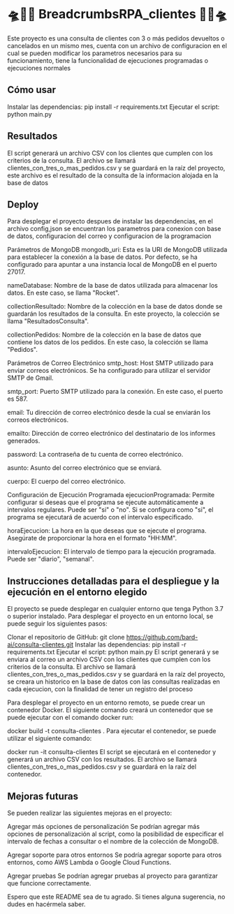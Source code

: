 # 🛸📨🚀 BreadcrumbsRPA_clientes 🚀📨🛸

Este proyecto es una consulta de clientes con 3 o más pedidos devueltos o cancelados en un mismo mes, cuenta con un archivo de configuracion en el cual se pueden modificar los parametros necesarios para su funcionamiento, tiene la funcionalidad de ejecuciones programadas o ejecuciones normales

## Cómo usar

Instalar las dependencias:
pip install -r requirements.txt
Ejecutar el script:
python main.py

## Resultados

El script generará un archivo CSV con los clientes que cumplen con los criterios de la consulta. El archivo se llamará clientes_con_tres_o_mas_pedidos.csv y se guardará en la raíz del proyecto, este archivo es el resultado de la consulta de la informacion alojada en la base de datos


## Deploy

Para desplegar el proyecto despues de instalar las dependencias, en el archivo config,json se encuentran los parametros para conexion con base de datos, configuracion del correo y configuracion de la programacion 

Parámetros de MongoDB
mongodb_uri: Esta es la URI de MongoDB utilizada para establecer la conexión a la base de datos. Por defecto, se ha configurado para apuntar a una instancia local de MongoDB en el puerto 27017.

nameDatabase: Nombre de la base de datos utilizada para almacenar los datos. En este caso, se llama "Rocket".

collectionResultado: Nombre de la colección en la base de datos donde se guardarán los resultados de la consulta. En este proyecto, la colección se llama "ResultadosConsulta".

collectionPedidos: Nombre de la colección en la base de datos que contiene los datos de los pedidos. En este caso, la colección se llama "Pedidos".

Parámetros de Correo Electrónico
smtp_host: Host SMTP utilizado para enviar correos electrónicos. Se ha configurado para utilizar el servidor SMTP de Gmail.

smtp_port: Puerto SMTP utilizado para la conexión. En este caso, el puerto es 587.

email: Tu dirección de correo electrónico desde la cual se enviarán los correos electrónicos.

emailto: Dirección de correo electrónico del destinatario de los informes generados.

password: La contraseña de tu cuenta de correo electrónico.

asunto: Asunto del correo electrónico que se enviará.

cuerpo: El cuerpo del correo electrónico.

Configuración de Ejecución Programada
ejecucionProgramada: Permite configurar si deseas que el programa se ejecute automáticamente a intervalos regulares. Puede ser "si" o "no". Si se configura como "si", el programa se ejecutará de acuerdo con el intervalo especificado.

horaEjecucion: La hora en la que deseas que se ejecute el programa. Asegúrate de proporcionar la hora en el formato "HH:MM".

intervaloEjecucion: El intervalo de tiempo para la ejecución programada. Puede ser "diario", "semanal".

## Instrucciones detalladas para el despliegue y la ejecución en el entorno elegido

El proyecto se puede desplegar en cualquier entorno que tenga Python 3.7 o superior instalado. Para desplegar el proyecto en un entorno local, se puede seguir los siguientes pasos:

Clonar el repositorio de GitHub:
git clone https://github.com/bard-ai/consulta-clientes.git
Instalar las dependencias:
pip install -r requirements.txt
Ejecutar el script:
python main.py
El script generará y se enviara al correo un archivo CSV con los clientes que cumplen con los criterios de la consulta. El archivo se llamará clientes_con_tres_o_mas_pedidos.csv y se guardará en la raíz del proyecto, se creara un historico en la base de datos con las consultas realizadas en cada ejecucion, con la finalidad de tener un registro del proceso

Para desplegar el proyecto en un entorno remoto, se puede crear un contenedor Docker. El siguiente comando creará un contenedor que se puede ejecutar con el comando docker run:

docker build -t consulta-clientes .
Para ejecutar el contenedor, se puede utilizar el siguiente comando:

docker run -it consulta-clientes
El script se ejecutará en el contenedor y generará un archivo CSV con los resultados. El archivo se llamará clientes_con_tres_o_mas_pedidos.csv y se guardará en la raíz del contenedor.

## Mejoras futuras

Se pueden realizar las siguientes mejoras en el proyecto:

Agregar más opciones de personalización
Se podrían agregar más opciones de personalización al script, como la posibilidad de especificar el intervalo de fechas a consultar o el nombre de la colección de MongoDB.

Agregar soporte para otros entornos
Se podría agregar soporte para otros entornos, como AWS Lambda o Google Cloud Functions.

Agregar pruebas
Se podrían agregar pruebas al proyecto para garantizar que funcione correctamente.

Espero que este README sea de tu agrado. Si tienes alguna sugerencia, no dudes en hacérmela saber.
